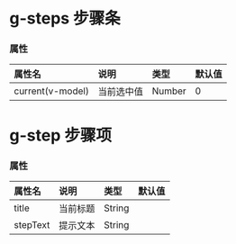 # g-steps 步骤条

### 属性

| 属性名          | 说明                 | 类型                 | 默认值                 |
| :-------------- | :------------------- | :------------------- | :------------------- |
| current(v-model)  | 当前选中值           | Number           |  0       |

# g-step 步骤项

### 属性

| 属性名          | 说明                 | 类型                 | 默认值                 |
| :-------------- | :------------------- | :------------------- | :------------------- |
| title           | 当前标题           | String  |         |
| stepText        | 提示文本           | String  |         |

